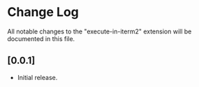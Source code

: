 # Change Log

All notable changes to the "execute-in-iterm2" extension will be documented in this file.

## [0.0.1]

- Initial release.

